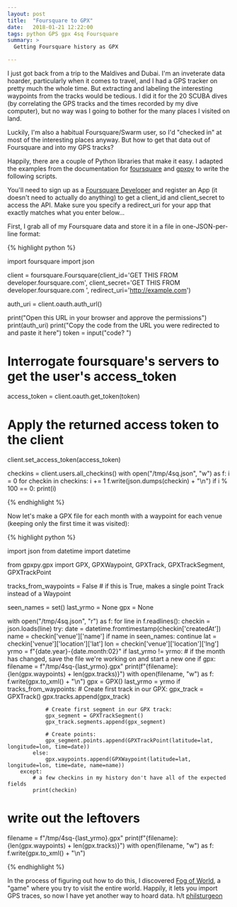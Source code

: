 ```yaml
---
layout: post
title:  "Foursquare to GPX"
date:   2018-01-21 12:22:00
tags: python GPS gpx 4sq Foursquare
summary: >
  Getting Foursquare history as GPX

---
```


I just got back from a trip to the Maldives and Dubai. I'm an inveterate data hoarder,
particularly when it comes to travel, and I had a GPS tracker on pretty much the whole
time. But extracting and labeling the interesting waypoints from the tracks would be
tedious. I did it for the 20 SCUBA dives (by correlating the GPS tracks and the times
recorded by my dive computer), but no way was I going to bother for the many places I
visited on land.

Luckily, I'm also a habitual Foursquare/Swarm user, so I'd "checked in" at most of the
interesting places anyway. But how to get that data out of Foursquare and into my GPS
tracks?

Happily, there are a couple of Python libraries that make it easy. I adapted the examples
from the documentation for [foursquare](https://github.com/mLewisLogic/foursquare) and
[gpxpy](https://github.com/tkrajina/gpxpy) to write the following scripts.

You'll need to sign up as a [Foursquare Developer](https://developer.foursquare.com/)
and register an App (it doesn't need to actually do anything) to get a client_id
and client_secret to access the API. Make sure you specify a redirect_uri for your
app that exactly matches what you enter below...

First, I grab all of my Foursquare data and store it in a file in one-JSON-per-line format:

{% highlight python %}

import foursquare
import json

client = foursquare.Foursquare(client_id='GET THIS FROM developer.foursquare.com',
                               client_secret='GET THIS FROM developer.foursquare.com ',
                               redirect_uri='http://example.com')

auth_uri = client.oauth.auth_url()

print("Open this URL in your browser and approve the permissions")
print(auth_uri)
print("Copy the code from the URL you were redirected to and paste it here")
token = input("code? ")

# Interrogate foursquare's servers to get the user's access_token
access_token = client.oauth.get_token(token)

# Apply the returned access token to the client
client.set_access_token(access_token)


checkins = client.users.all_checkins()
with open("/tmp/4sq.json", "w") as f:
    i = 0
    for checkin in checkins:
        i += 1
        f.write(json.dumps(checkin) + "\n")
        if i % 100 == 0:
            print(i)

{% endhighlight %}

Now let's make a GPX file for each month with a waypoint for each venue 
(keeping only the first time it was visited):

{% highlight python %}

import json
from datetime import datetime

from gpxpy.gpx import GPX, GPXWaypoint, GPXTrack, GPXTrackSegment, GPXTrackPoint

tracks_from_waypoints = False  # if this is True, makes a single point Track instead of a Waypoint

seen_names = set()
last_yrmo = None
gpx = None

with open("/tmp/4sq.json", "r") as f:
    for line in f.readlines():
        checkin = json.loads(line)
        try:
            date = datetime.fromtimestamp(checkin['createdAt'])
            name = checkin['venue']['name']
            if name in seen_names:
                continue
            lat = checkin['venue']['location']['lat']
            lon = checkin['venue']['location']['lng']
            yrmo = f"{date.year}-{date.month:02}"
            if last_yrmo != yrmo:
                # if the month has changed, save the file we're working on and start a new one
                if gpx:
                    filename = f"/tmp/4sq-{last_yrmo}.gpx"
                    print(f"{filename}: {len(gpx.waypoints) + len(gpx.tracks)}")
                    with open(filename, "w") as f:
                        f.write(gpx.to_xml() + "\n")
                gpx = GPX()
                last_yrmo = yrmo
            if tracks_from_waypoints:
                # Create first track in our GPX:
                gpx_track = GPXTrack()
                gpx.tracks.append(gpx_track)

                # Create first segment in our GPX track:
                gpx_segment = GPXTrackSegment()
                gpx_track.segments.append(gpx_segment)

                # Create points:
                gpx_segment.points.append(GPXTrackPoint(latitude=lat, longitude=lon, time=date))
            else:
                gpx.waypoints.append(GPXWaypoint(latitude=lat, longitude=lon, time=date, name=name))
        except:
            # a few checkins in my history don't have all of the expected fields
            print(checkin)

# write out the leftovers
filename = f"/tmp/4sq-{last_yrmo}.gpx"
print(f"{filename}: {len(gpx.waypoints) + len(gpx.tracks)}")
with open(filename, "w") as f:
    f.write(gpx.to_xml() + "\n")

{% endhighlight %}

In the process of figuring out how to do this, I discovered [Fog of World](https://fogofworld.com),
a "game" where you try to visit the entire world. Happily, it lets you import GPS traces, so now
I have yet another way to hoard data. h/t [philsturgeon](https://gist.github.com/philsturgeon/4431748)

